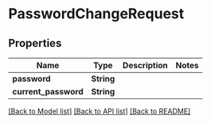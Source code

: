 # PasswordChangeRequest

## Properties

Name | Type | Description | Notes
------------ | ------------- | ------------- | -------------
**password** | **String** |  | 
**current_password** | **String** |  | 

[[Back to Model list]](../README.md#documentation-for-models) [[Back to API list]](../README.md#documentation-for-api-endpoints) [[Back to README]](../README.md)


